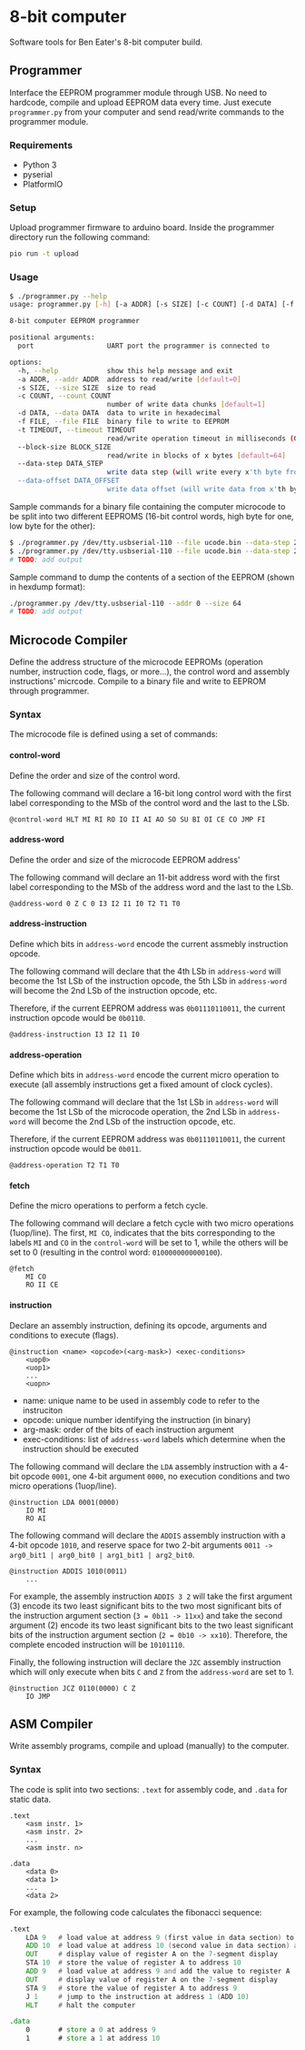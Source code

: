 # 8-bit computer

Software tools for Ben Eater's 8-bit computer build.

## Programmer

Interface the EEPROM programmer module through USB. No need to hardcode, compile and upload EEPROM data every time. Just execute `programmer.py` from your computer and send read/write commands to the programmer module.

### Requirements

- Python 3
- pyserial
- PlatformIO

### Setup

Upload programmer firmware to arduino board. Inside the programmer directory run the following command:

```bash
pio run -t upload
```

### Usage

```bash
$ ./programmer.py --help
usage: programmer.py [-h] [-a ADDR] [-s SIZE] [-c COUNT] [-d DATA] [-f FILE] [-t TIMEOUT] [--block-size BLOCK_SIZE] [--data-step DATA_STEP] [--data-offset DATA_OFFSET] port

8-bit computer EEPROM programmer

positional arguments:
  port                  UART port the programmer is connected to

options:
  -h, --help            show this help message and exit
  -a ADDR, --addr ADDR  address to read/write [default=0]
  -s SIZE, --size SIZE  size to read
  -c COUNT, --count COUNT
                        number of write data chunks [default=1]
  -d DATA, --data DATA  data to write in hexadecimal
  -f FILE, --file FILE  binary file to write to EEPROM
  -t TIMEOUT, --timeout TIMEOUT
                        read/write operation timeout in milliseconds (0 for no timeout) [default=1000]
  --block-size BLOCK_SIZE
                        read/write in blocks of x bytes [default=64]
  --data-step DATA_STEP
                        write data step (will write every x'th byte from --data-offset; e.g. 3 will write 1 byte, skip the next two, and write the following) [default=1]
  --data-offset DATA_OFFSET
                        write data offset (will write data from x'th byte) [default=0]
```

Sample commands for a binary file containing the computer microcode to be split into two different EEPROMS (16-bit control words, high byte for one, low byte for the other):

```bash
$ ./programmer.py /dev/tty.usbserial-110 --file ucode.bin --data-step 2 --data-offset 0 # write the high byte of every 16-bit control words (16-bit -> 2 byte -> --data-step 2)
$ ./programmer.py /dev/tty.usbserial-110 --file ucode.bin --data-step 2 --data-offset 1 # write the low byte of every 16-bit control words (16-bit -> 2 byte -> --data-step 2)
# TODO: add output
```

Sample command to dump the contents of a section of the EEPROM (shown in hexdump format):

```bash
./programmer.py /dev/tty.usbserial-110 --addr 0 --size 64
# TODO: add output
```

## Microcode Compiler

Define the address structure of the microcode EEPROMs (operation number, instruction code, flags, or more...), the control word and assembly instructions' micrcode. Compile to a binary file and write to EEPROM through programmer.

### Syntax

The microcode file is defined using a set of commands:

#### control-word
Define the order and size of the control word.

The following command will declare a 16-bit long control word with the first label corresponding to the MSb of the control word and the last to the LSb.

```
@control-word HLT MI RI RO IO II AI AO SO SU BI OI CE CO JMP FI
```

#### address-word
Define the order and size of the microcode EEPROM address'

The following command will declare an 11-bit address word with the first label corresponding to the MSb of the address word and the last to the LSb.
```
@address-word 0 Z C 0 I3 I2 I1 I0 T2 T1 T0
```

#### address-instruction
Define which bits in `address-word` encode the current assmebly instruction opcode.

The following command will declare that the 4th LSb in `address-word` will become the 1st LSb of the instruction opcode, the 5th LSb in `address-word` will become the 2nd LSb of the instruction opcode, etc.

Therefore, if the current EEPROM address was `0b01110110011`, the current instruction opcode would be `0b0110`.

```
@address-instruction I3 I2 I1 I0
```

#### address-operation
Define which bits in `address-word` encode the current micro operation to execute (all assembly instructions get a fixed amount of clock cycles).

The following command will declare that the 1st LSb in `address-word` will become the 1st LSb of the microcode operation, the 2nd LSb in `address-word` will become the 2nd LSb of the instruction opcode, etc.

Therefore, if the current EEPROM address was `0b01110110011`, the current instruction opcode would be `0b011`.

```
@address-operation T2 T1 T0
```

#### fetch
Define the micro operations to perform a fetch cycle.

The following command will declare a fetch cycle with two micro operations (1uop/line). The first, `MI CO`, indicates that the bits corresponding to the labels `MI` and `CO` in the `control-word` will be set to 1, while the others will be set to 0 (resulting in the control word: `0100000000000100`).

```
@fetch
    MI CO
    RO II CE
```

#### instruction
Declare an assembly instruction, defining its opcode, arguments and conditions to execute (flags).

```
@instruction <name> <opcode>(<arg-mask>) <exec-conditions>
    <uop0>
    <uop1>
    ...
    <uopn>
```

- name: unique name to be used in assembly code to refer to the instruciton
- opcode: unique number identifying the instruction (in binary)
- arg-mask: order of the bits of each instruction argument
- exec-conditions: list of `address-word` labels which determine when the instruction should be executed

The following command will declare the `LDA` assembly instruction with a 4-bit opcode `0001`, one 4-bit argument `0000`, no execution conditions and two micro operations (1uop/line).

```
@instruction LDA 0001(0000)
    IO MI
    RO AI
```

The following command will declare the `ADDIS` assembly instruction with a 4-bit opcode `1010`, and reserve space for two 2-bit arguments `0011 -> arg0_bit1 | arg0_bit0 | arg1_bit1 | arg2_bit0`.

```
@instruction ADDIS 1010(0011)
    ...
```

For example, the assembly instruction `ADDIS 3 2` will take the first argument (3) encode its two least significant bits to the two most significant bits of the instruction argument section (`3 = 0b11 -> 11xx`) and take the second argument (2) encode its two least significant bits to the two least significant bits of the instruction argument section (`2 = 0b10 -> xx10`). Therefore, the complete encoded instruction will be `10101110`.

Finally, the following instruction will declare the `JZC` assembly instruction which will only execute when bits `C` and `Z` from the `address-word` are set to 1.

```
@instruction JCZ 0110(0000) C Z
    IO JMP
```

## ASM Compiler

Write assembly programs, compile and upload (manually) to the computer.

### Syntax

The code is split into two sections: `.text` for assembly code, and `.data` for static data.

```
.text
    <asm instr. 1>
    <asm instr. 2>
    ...
    <asm instr. n>

.data
    <data 0>
    <data 1>
    ...
    <data 2>
```

For example, the following code calculates the fibonacci sequence:

```asm
.text
    LDA 9   # load value at address 9 (first value in data section) to A register
    ADD 10  # load value at address 10 (second value in data section) and add the value to register A
    OUT     # display value of register A on the 7-segment display
    STA 10  # store the value of register A to address 10
    ADD 9   # load value at address 9 and add the value to register A
    OUT     # display value of register A on the 7-segment display
    STA 9   # store the value of register A to address 9
    J 1     # jump to the instruction at address 1 (ADD 10)
    HLT     # halt the computer

.data
    0       # store a 0 at address 9
    1       # store a 1 at address 10
```

